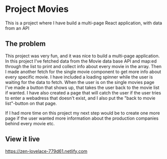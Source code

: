 # Project Movies
This is a project where I have build a multi-page React application, with data from an API

## The problem

This project was very fun, and it was nice to build a multi-page application. In this project I've fetched data from the Movie data base API and map:ed through the list to print and collect info about every movie in the array. Then I made another fetch for the single movie component to get more info about every specific movie. I have included a loading spinner while the user is waiting for the data to fetch. When the user is on the single movies page I've made a button that shows up, that takes the user back to the movie list if wanted. I have also created a page that will catch the user if the user tries to enter a webadress that doesn't exist, and I also put the "back to movie list"-button on that page. 

If I had more time on this project my next step would be to create one more page if the user wanted more information about the production companies behind every movie etc. 

## View it live
https://zen-lovelace-779d61.netlify.com 
